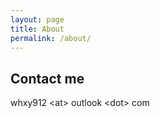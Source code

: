 ```yaml
---
layout: page
title: About
permalink: /about/
---
```




## Contact me

whxy912 \<at> outlook \<dot> com  





